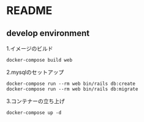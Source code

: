 # README


## develop environment

1.イメージのビルド

```
docker-compose build web
```
2.mysqlのセットアップ
```
docker-compose run --rm web bin/rails db:create
docker-compose run --rm web bin/rails db:migrate
```
3.コンテナーの立ち上げ
```
docker-compose up -d
```
